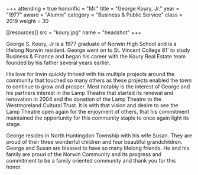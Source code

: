 +++
attending = true
honorific = "Mr."
title     = "George Koury, Jr."
year      = "1977"
award     = "Alumni"
category  = "Business & Public Service"
class     = 2019
weight    = 30

[[resources]]
  src  = "koury.jpg"
  name = "headshot"
+++

George S. Koury, Jr is a 1977 graduate of Norwin High School and is a lifelong Norwin resident. George went on to St. Vincent College 81' to study Business & Finance and began his career with the Koury Real Estate team founded by his father several years earlier.

His love for Irwin quickly thrived with his multiple projects around the community that touched so many others as these projects enabled the town to continue to grow and prosper. Most notably is the interest of George and his partners interest in the Lamp Theatre that started its renewal and renovation in 2004 and the donation of the Lamp Theatre to the Westmoreland Cultural Trust. It is with that vision and desire to see the Lamp Theatre open again for the enjoyment of others, that his commitment maintained the opportunity for this community staple to once again light its stage.

George resides in North Huntingdon Township with his wife Susan. They are proud of their three wonderful children and four beautiful grandchildren. George and Susan are blessed to have so many lifelong friends. He and his family are proud of the Norwin Community and its progress and commitment to be a family oriented community and thank you for this honor.
